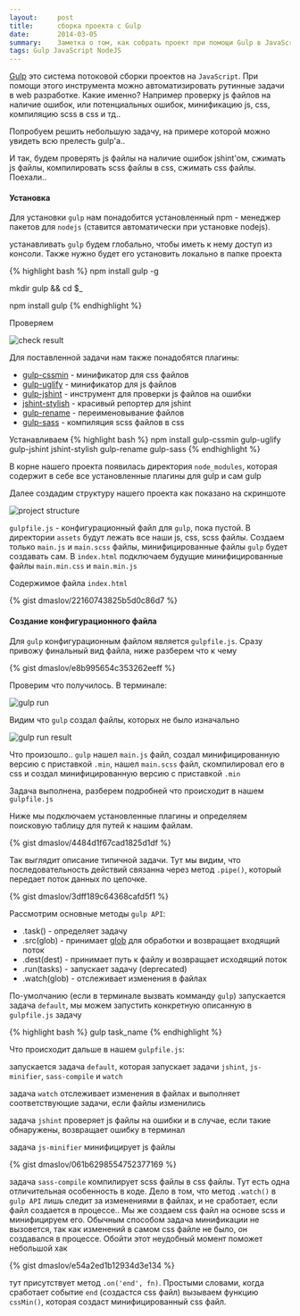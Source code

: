 ```yaml
---
layout:     post
title:      сборка проекта с Gulp
date:       2014-03-05
summary:    Заметка о том, как собрать проект при помощи Gulp в JavaScript.
tags: Gulp JavaScript NodeJS
---
```


[Gulp](http://gulpjs.com/) это система потоковой сборки проектов на ```JavaScript```. При помощи этого инструмента можно автоматизировать рутинные задачи в web разработке. Какие именно? Например проверку js файлов на наличие ошибок, или потенциальных ошибок, минификацию js, css, компиляцию scss в css и тд..

Попробуем решить небольшую задачу, на примере которой можно увидеть всю прелесть gulp'а..

И так, будем проверять js файлы на наличие ошибок jshint'ом, сжимать js файлы, компилировать scss файлы в css, сжимать css файлы. Поехали..


#### Установка

Для установки ```gulp``` нам понадобится установленный npm - менеджер пакетов для ```nodejs``` (ставится автоматически при установке nodejs).

устанавливать ```gulp``` будем глобально, чтобы иметь к нему доступ из консоли. Также нужно будет его установить локально в папке проекта

{% highlight bash %}
npm install gulp -g

mkdir gulp && cd $_

npm install gulp
{% endhighlight %}

Проверяем

![check result](http://i.imgur.com/IdjQslN.png)



Для поставленной задачи нам также понадобятся плагины:

+ [gulp-cssmin](https://www.npmjs.org/package/gulp-cssmin) - минификатор для css файлов
+ [gulp-uglify](https://www.npmjs.org/package/gulp-uglify) - минификатор для js файлов
+ [gulp-jshint](https://www.npmjs.org/package/gulp-jshint) - инструмент для проверки js файлов на ошибки
+ [jshint-stylish](https://www.npmjs.org/package/jshint-stylish) - красивый репортер для jshint
+ [gulp-rename](https://www.npmjs.org/package/gulp-rename) - переименовывание файлов
+ [gulp-sass](https://www.npmjs.org/package/gulp-sass) - компиляция scss файлов в css

Устанавливаем
{% highlight bash %}
npm install gulp-cssmin gulp-uglify gulp-jshint jshint-stylish gulp-rename gulp-sass
{% endhighlight %}

В корне нашего проекта появилась директория ```node_modules```, которая содержит в себе все установленные плагины для gulp и сам gulp

Далее создадим структуру нашего проекта как показано на скриншоте

![project structure](http://i.imgur.com/XAr5fNi.png)

```gulpfile.js``` - конфигурационный файл для ```gulp```, пока пустой.
В директории ```assets``` будут лежать все наши js, css, scss файлы. Создаем только ```main.js``` и ```main.scss``` файлы, минифицированные файлы ```gulp``` будет создавать сам. В ```index.html``` подключаем будущие минифицированные файлы ```main.min.css``` и ```main.min.js```

Содержимое файла ```index.html```

{% gist dmaslov/22160743825b5d0c86d7 %}



#### Создание конфигурационного файла

Для ```gulp``` конфигурационным файлом является ```gulpfile.js```.
Сразу привожу финальный вид файла, ниже разберем что к чему

{% gist dmaslov/e8b995654c353262eeff %}


Проверим что получилось. В терминале:

![gulp run](http://i.imgur.com/vTAkN6r.png)

Видим что ```gulp``` создал файлы, которых не было изначально

![gulp run result](http://i.imgur.com/SyZvHBW.png)

Что произошло.. ```gulp``` нашел ```main.js``` файл, создал минифицированную версию с приставкой ```.min```, нашел ```main.scss``` файл, скомпилировал его в css и создал минифицированную версию с приставкой ```.min```

Задача выполнена, разберем подробней что происходит в нашем ```gulpfile.js```


Ниже мы подключаем установленные плагины и определяем поисковую таблицу для путей к нашим файлам.

{% gist dmaslov/4484d1f67cad1825d1df %}


Так выглядит описание типичной задачи. Тут мы видим, что последовательность действий связанна через метод ```.pipe()```, который передает поток данных по цепочке.

{% gist dmaslov/3dff189c64368cafd5f1 %}


Рассмотрим основные методы ```gulp API```:

+ .task() - определяет задачу
+ .src(glob) - принимает [glob](https://github.com/isaacs/node-glob) для обработки и возвращает входящий поток
+ .dest(dest) - принимает путь к файлу и возвращает исходящий поток
+ .run(tasks) - запускает задачу (deprecated)
+ .watch(glob) - отслеживает изменения в файлах

По-умолчанию (если в терминале вызвать комманду ```gulp```) запускается задача ```default```, мы можем запустить конкретную описанную в ```gulpfile.js``` задачу

{% highlight bash %}
gulp task_name
{% endhighlight %}

Что происходит дальше в нашем ```gulpfile.js```:

запускается задача ```default```, которая запускает задачи ```jshint```, ```js-minifier```, ```sass-compile``` и ```watch```

задача ```watch``` отслеживает изменения в файлах и выполняет соответствующие задачи, если файлы изменились

задача ```jshint``` проверяет js файлы на ошибки и в случае, если такие обнаружены, возвращает ошибку в терминал

задача ```js-minifier``` минифицирует js файлы

{% gist dmaslov/061b6298554752377169 %}


задача ```sass-compile``` компилирует scss файлы в css файлы. Тут есть одна отличительная особенность в коде. Дело в том, что метод ```.watch()``` в ```gulp API``` лишь следит за изменениями в файлах, и не сработает, если файл создается в процессе.. Мы же создаем css файл на основе scss и минифицируем его. Обычным способом задача минификации не вызовется, так как изменений в самом css файле не было, он создавался в процессе. Обойти этот неудобный момент поможет небольшой хак

{% gist dmaslov/e54a2ed1b12934d3e134 %}


тут присутствует метод ```.on('end', fn)```. Простыми словами, когда сработает событие ```end``` (создастся css файл) вызываем функцию ```cssMin()```, которая создаст минифицированный css файл.
